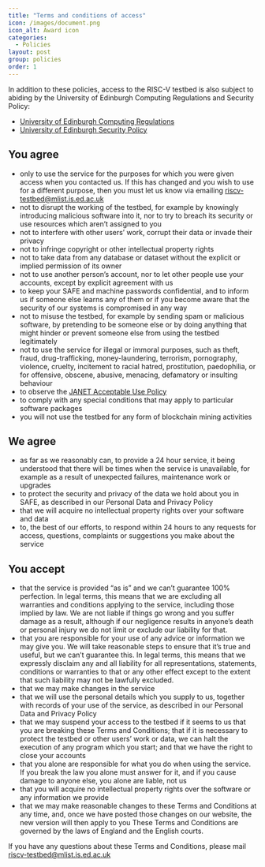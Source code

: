```yaml
---
title: "Terms and conditions of access"
icon: /images/document.png
icon_alt: Award icon
categories:
  - Policies
layout: post
group: policies
order: 1
---
```


In addition to these policies, access to the RISC-V testbed is also subject to abiding by the University of Edinburgh Computing Regulations and Security Policy:
- [University of Edinburgh Computing Regulations](http://www.ed.ac.uk/information-services/about/policies-and-regulations/computing-regulations)
- [University of Edinburgh Security Policy](http://www.ed.ac.uk/information-services/about/policies-and-regulations/security-policies/security-policy)

## You agree
- only to use the service for the purposes for which you were given access when you contacted us. If this has changed and you wish to use for a different purpose, then you must let us know via emailing [riscv-testbed@mlist.is.ed.ac.uk](riscv-testbed@mlist.is.ed.ac.uk)
- not to disrupt the working of the testbed, for example by knowingly introducing malicious software into it, nor to try to breach its security or use resources which aren’t assigned to you
- not to interfere with other users’ work, corrupt their data or invade their privacy
- not to infringe copyright or other intellectual property rights
- not to take data from any database or dataset without the explicit or implied permission of its owner
- not to use another person’s account, nor to let other people use your accounts, except by explicit agreement with us
- to keep your SAFE and machine passwords confidential, and to inform us if someone else learns any of them or if you become aware that the security of our systems is compromised in any way
- not to misuse the testbed, for example by sending spam or malicious software, by pretending to be someone else or by doing anything that might hinder or prevent someone else from using the testbed legitimately
- not to use the service for illegal or immoral purposes, such as theft, fraud, drug-trafficking, money-laundering, terrorism, pornography, violence, cruelty, incitement to racial hatred, prostitution, paedophilia, or for offensive, obscene, abusive, menacing, defamatory or insulting behaviour
- to observe the [JANET Acceptable Use Policy](https://community.ja.net/library/acceptable-use-policy)
- to comply with any special conditions that may apply to particular software packages
- you will not use the testbed for any form of blockchain mining activities

## We agree
- as far as we reasonably can, to provide a 24 hour service, it being understood that there will be times when the service is unavailable, for example as a result of unexpected failures, maintenance work or upgrades
- to protect the security and privacy of the data we hold about you in SAFE, as described in our Personal Data and Privacy Policy
- that we will acquire no intellectual property rights over your software and data
- to, the best of our efforts, to respond within 24 hours to any requests for access, questions, complaints or suggestions you make about the service

## You accept
- that the service is provided “as is” and we can’t guarantee 100% perfection. In legal terms, this means that we are excluding all warranties and conditions applying to the service, including those implied by law. We are not liable if things go wrong and you suffer damage as a result, although if our negligence results in anyone’s death or personal injury we do not limit or exclude our liability for that.
- that you are responsible for your use of any advice or information we may give you. We will take reasonable steps to ensure that it’s true and useful, but we can’t guarantee this. In legal terms, this means that we expressly disclaim any and all liability for all representations, statements, conditions or warranties to that or any other effect except to the extent that such liability may not be lawfully excluded.
- that we may make changes in the service
- that we will use the personal details which you supply to us, together with records of your use of the service, as described in our Personal Data and Privacy Policy
- that we may suspend your access to the testbed if it seems to us that you are breaking these Terms and Conditions; that if it is necessary to protect the testbed or other users’ work or data, we can halt the execution of any program which you start; and that we have the right to close your accounts
- that you alone are responsible for what you do when using the service. If you break the law you alone must answer for it, and if you cause damage to anyone else, you alone are liable, not us
- that you will acquire no intellectual property rights over the software or any information we provide
- that we may make reasonable changes to these Terms and Conditions at any time, and, once we have posted those changes on our website, the new version will then apply to you
These Terms and Conditions are governed by the laws of England and the English courts.

If you have any questions about these Terms and Conditions, please mail [riscv-testbed@mlist.is.ed.ac.uk](riscv-testbed@mlist.is.ed.ac.uk)
